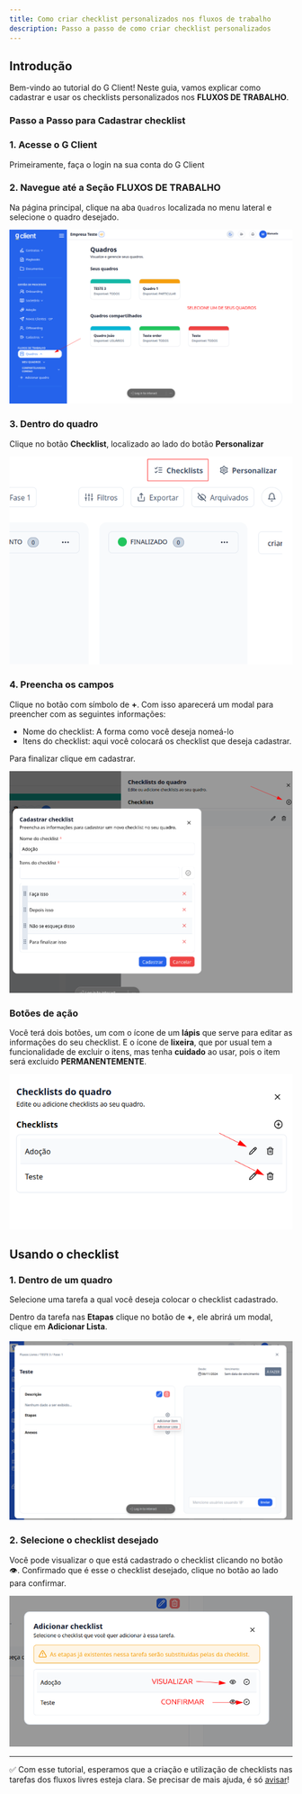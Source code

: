 ```yaml
---
title: Como criar checklist personalizados nos fluxos de trabalho
description: Passo a passo de como criar checklist personalizados
---
```


## Introdução

Bem-vindo ao tutorial do G Client! Neste guia, vamos explicar como cadastrar e usar os checklists personalizados nos **FLUXOS DE TRABALHO**.

### Passo a Passo para Cadastrar checklist

### 1. Acesse o G Client

Primeiramente, faça o login na sua conta do G Client

### 2. Navegue até a Seção FLUXOS DE TRABALHO

Na página principal, clique na aba `Quadros` localizada no menu lateral e selecione o quadro desejado.

![exemplo descrito acima](./img/custom-checklist/example-01.png)

### 3. Dentro do quadro

Clique no botão **Checklist**, localizado ao lado do botão **Personalizar**

![exemplo descrito acima](./img/custom-checklist/example-02.png)

### 4. Preencha os campos

Clique no botão com símbolo de **+**. Com isso aparecerá um modal para preencher com as seguintes informações:

- Nome do checklist: A forma como você deseja nomeá-lo
- Itens do checklist: aqui você colocará os checklist que deseja cadastrar.

Para finalizar clique em cadastrar.

![exemplo descrito acima](./img/custom-checklist/example-03.png)

### Botões de ação

Você terá dois botões, um com o ícone de um **lápis** que serve para editar as informações do seu checklist. E o ícone de **lixeira**, que por usual tem a funcionalidade de excluir o itens, mas tenha **cuidado** ao usar, pois o item será excluido **PERMANENTEMENTE**.

![exemplo descrito acima](./img/custom-checklist/example-04.png)

## Usando o checklist

### 1. Dentro de um quadro

Selecione uma tarefa a qual você deseja colocar o checklist cadastrado.

Dentro da tarefa nas **Etapas** clique no botão de **+**, ele abrirá um modal, clique em **Adicionar Lista**.

![exemplo descrito acima](./img/custom-checklist/example-05.png)

### 2. Selecione o checklist desejado

Você pode visualizar o que está cadastrado o checklist clicando no botão 👁️. Confirmado que é esse o checklist desejado, clique no botão ao lado para confirmar.

![exemplo descrito acima](./img/custom-checklist/example-06.png)

---

✅ Com esse tutorial, esperamos que a criação e utilização de checklists nas tarefas dos fluxos livres esteja clara. Se precisar de mais ajuda, é só [avisar](https://api.whatsapp.com/send?phone=5544997046569&text=Preciso%20de%20ajuda%20sobre%20um%20tutorial)!

